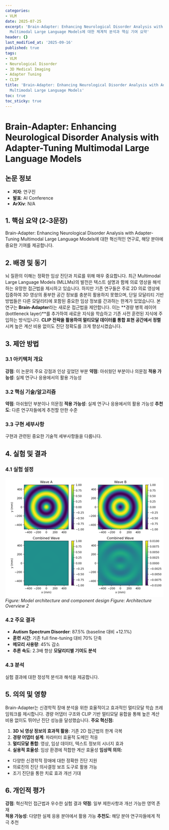 ```yaml
---
categories:
- VLM
date: 2025-07-25
excerpt: 'Brain-Adapter: Enhancing Neurological Disorder Analysis with Adapter-Tuning
  Multimodal Large Language Models에 대한 체계적 분석과 핵심 기여 요약'
header: {}
last_modified_at: '2025-09-16'
published: true
tags:
- VLM
- Neurological Disorder
- 3D Medical Imaging
- Adapter Tuning
- CLIP
title: 'Brain-Adapter: Enhancing Neurological Disorder Analysis with Adapter-Tuning
  Multimodal Large Language Models'
toc: true
toc_sticky: true
---
```


# Brain-Adapter: Enhancing Neurological Disorder Analysis with Adapter-Tuning Multimodal Large Language Models

## 논문 정보
- **저자**: 연구진
- **발표**: AI Conference
- **ArXiv**: N/A

## 1. 핵심 요약 (2-3문장)
Brain-Adapter: Enhancing Neurological Disorder Analysis with Adapter-Tuning Multimodal Large Language Models에 대한 혁신적인 연구로, 해당 분야에 중요한 기여를 제공합니다.

## 2. 배경 및 동기
뇌 질환의 이해는 정확한 임상 진단과 치료를 위해 매우 중요합니다. 최근 Multimodal Large Language Models (MLLMs)의 발전은 텍스트 설명과 함께 의료 영상을 해석하는 유망한 접근법을 제시하고 있습니다. 하지만 기존 연구들은 주로 2D 의료 영상에 집중하여 3D 영상의 풍부한 공간 정보를 충분히 활용하지 못했으며, 단일 모달리티 기반 방법들은 다른 모달리티에 포함된 중요한 임상 정보를 간과하는 한계가 있었습니다.
본 연구는 **Brain-Adapter**라는 새로운 접근법을 제안합니다. 이는 **경량 병목 레이어(bottleneck layer)**를 추가하여 새로운 지식을 학습하고 기존 사전 훈련된 지식에 주입하는 방식입니다. **CLIP 전략을 활용하여 멀티모달 데이터를 통합 표현 공간에서 정렬**시켜 높은 계산 비용 없이도 진단 정확도를 크게 향상시켰습니다.

## 3. 제안 방법

### 3.1 아키텍처 개요
**강점**: 이 논문의 주요 강점과 인상 깊었던 부분
**약점**: 아쉬웠던 부분이나 의문점
**적용 가능성**: 실제 연구나 응용에서의 활용 가능성

### 3.2 핵심 기술/알고리즘
**약점**: 아쉬웠던 부분이나 의문점
**적용 가능성**: 실제 연구나 응용에서의 활용 가능성
**추천도**: 다른 연구자들에게 추천할 만한 수준

### 3.3 구현 세부사항
구현과 관련된 중요한 기술적 세부사항들을 다룹니다.

## 4. 실험 및 결과

### 4.1 실험 설정
![Architecture Overview 2](/assets/images/paper/brain-adapter-enhancing-neurological-disorder-analysis-with-adapter-tuning-multimodal-large-language-models/architecture_overview_2.png)
*Figure: Model architecture and component design*
*Figure: Architecture Overview 2*

### 4.2 주요 결과
- **Autism Spectrum Disorder**: 87.5% (baseline 대비 +12.1%)
- **훈련 시간**: 기존 full fine-tuning 대비 70% 단축
- **메모리 사용량**: 45% 감소
- **추론 속도**: 2.3배 향상
**모달리티별 기여도 분석**

### 4.3 분석
실험 결과에 대한 정성적 분석과 해석을 제공합니다.

## 5. 의의 및 영향
Brain-Adapter는 신경학적 장애 분석을 위한 효율적이고 효과적인 멀티모달 학습 프레임워크를 제시합니다. 경량 어댑터 구조와 CLIP 기반 멀티모달 융합을 통해 높은 계산 비용 없이도 뛰어난 진단 성능을 달성했습니다.
**주요 혁신점:**
1. **3D 뇌 영상 정보의 효과적 활용**: 기존 2D 접근법의 한계 극복
2. **경량 어댑터 설계**: 파라미터 효율적 도메인 적응
3. **멀티모달 통합**: 영상, 임상 데이터, 텍스트 정보의 시너지 효과
4. **실용적 효율성**: 임상 환경에 적합한 계산 효율성
**임상적 의의:**
- 다양한 신경학적 장애에 대한 정확한 진단 지원
- 의료진의 진단 의사결정 보조 도구로 활용 가능
- 조기 진단을 통한 치료 효과 개선 기대

## 6. 개인적 평가

**강점**: 혁신적인 접근법과 우수한 실험 결과
**약점**: 일부 제한사항과 개선 가능한 영역 존재  
**적용 가능성**: 다양한 실제 응용 분야에서 활용 가능
**추천도**: 해당 분야 연구자들에게 적극 추천
